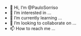 - 👋 Hi, I’m @PauloSorriso
- 👀 I’m interested in ...
- 🌱 I’m currently learning ...
- 💞️ I’m looking to collaborate on ...
- 📫 How to reach me ...

<!---
PauloSorriso/PauloSorriso is a ✨ special ✨ repository because its `README.md` (this file) appears on your GitHub profile.
You can click the Preview link to take a look at your changes.
--->
